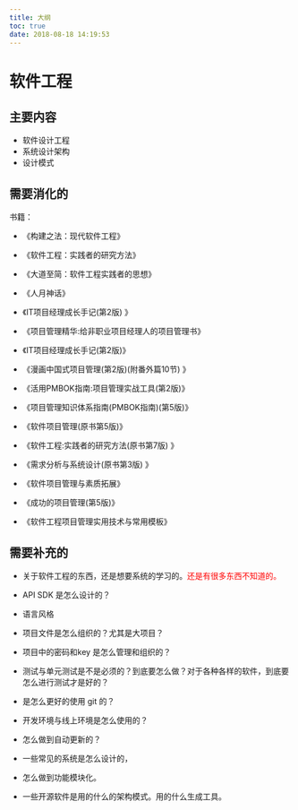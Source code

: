 ```yaml
---
title: 大纲
toc: true
date: 2018-08-18 14:19:53
---
```

# 软件工程

## 主要内容

- 软件设计工程
- 系统设计架构
- 设计模式



## 需要消化的

书籍：

- 《构建之法：现代软件工程》
- 《软件工程：实践者的研究方法》
- 《大道至简：软件工程实践者的思想》
- 《人月神话》

- 《IT项目经理成长手记(第2版) 》
- 《项目管理精华:给非职业项目经理人的项目管理书》
- 《IT项目经理成长手记(第2版)》
- 《漫画中国式项目管理(第2版)(附番外篇10节) 》
- 《活用PMBOK指南:项目管理实战工具(第2版)》
- 《项目管理知识体系指南(PMBOK指南)(第5版)》
- 《软件项目管理(原书第5版)》
- 《软件工程:实践者的研究方法(原书第7版) 》
- 《需求分析与系统设计(原书第3版) 》
- 《软件项目管理与素质拓展》
- 《成功的项目管理(第5版)》
- 《软件工程项目管理实用技术与常用模板》

## 需要补充的


- 关于软件工程的东西，还是想要系统的学习的。<span style="color:red;">还是有很多东西不知道的。</span>
- API SDK 是怎么设计的？
- 语言风格
- 项目文件是怎么组织的？尤其是大项目？
- 项目中的密码和key 是怎么管理和组织的？
- 测试与单元测试是不是必须的？到底要怎么做？对于各种各样的软件，到底要怎么进行测试才是好的？
- 是怎么更好的使用 git 的？
- 开发环境与线上环境是怎么使用的？
- 怎么做到自动更新的？

- 一些常见的系统是怎么设计的，
- 怎么做到功能模块化。
- 一些开源软件是用的什么的架构模式。用的什么生成工具。
